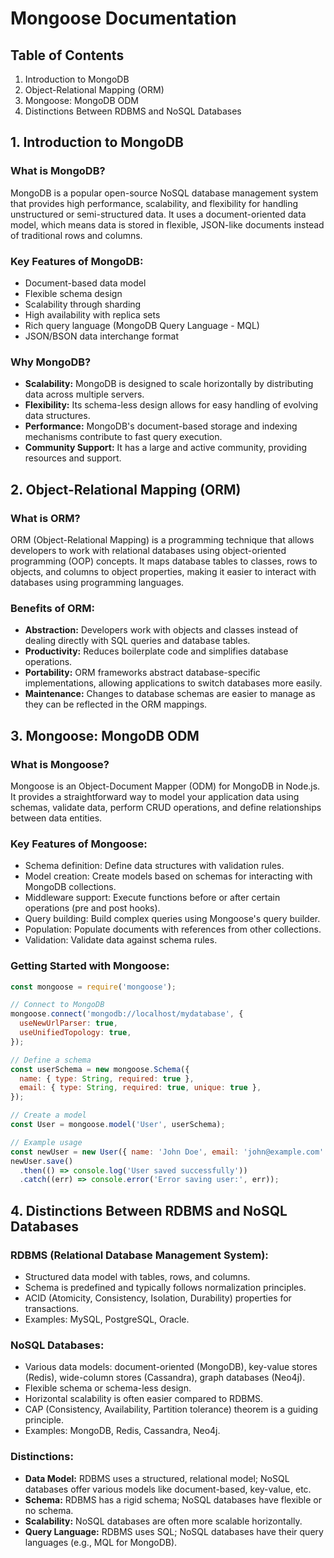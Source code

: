 # Mongoose Documentation

## Table of Contents

1. Introduction to MongoDB
2. Object-Relational Mapping (ORM)
3. Mongoose: MongoDB ODM
4. Distinctions Between RDBMS and NoSQL Databases

## 1. Introduction to MongoDB

### What is MongoDB?
MongoDB is a popular open-source NoSQL database management system that provides high performance, scalability, and flexibility for handling unstructured or semi-structured data. It uses a document-oriented data model, which means data is stored in flexible, JSON-like documents instead of traditional rows and columns.

### Key Features of MongoDB:
- Document-based data model
- Flexible schema design
- Scalability through sharding
- High availability with replica sets
- Rich query language (MongoDB Query Language - MQL)
- JSON/BSON data interchange format

### Why MongoDB?
- **Scalability:** MongoDB is designed to scale horizontally by distributing data across multiple servers.
- **Flexibility:** Its schema-less design allows for easy handling of evolving data structures.
- **Performance:** MongoDB's document-based storage and indexing mechanisms contribute to fast query execution.
- **Community Support:** It has a large and active community, providing resources and support.

## 2. Object-Relational Mapping (ORM)

### What is ORM?
ORM (Object-Relational Mapping) is a programming technique that allows developers to work with relational databases using object-oriented programming (OOP) concepts. It maps database tables to classes, rows to objects, and columns to object properties, making it easier to interact with databases using programming languages.

### Benefits of ORM:
- **Abstraction:** Developers work with objects and classes instead of dealing directly with SQL queries and database tables.
- **Productivity:** Reduces boilerplate code and simplifies database operations.
- **Portability:** ORM frameworks abstract database-specific implementations, allowing applications to switch databases more easily.
- **Maintenance:** Changes to database schemas are easier to manage as they can be reflected in the ORM mappings.

## 3. Mongoose: MongoDB ODM

### What is Mongoose?
Mongoose is an Object-Document Mapper (ODM) for MongoDB in Node.js. It provides a straightforward way to model your application data using schemas, validate data, perform CRUD operations, and define relationships between data entities.

### Key Features of Mongoose:
- Schema definition: Define data structures with validation rules.
- Model creation: Create models based on schemas for interacting with MongoDB collections.
- Middleware support: Execute functions before or after certain operations (pre and post hooks).
- Query building: Build complex queries using Mongoose's query builder.
- Population: Populate documents with references from other collections.
- Validation: Validate data against schema rules.

### Getting Started with Mongoose:
```javascript
const mongoose = require('mongoose');

// Connect to MongoDB
mongoose.connect('mongodb://localhost/mydatabase', {
  useNewUrlParser: true,
  useUnifiedTopology: true,
});

// Define a schema
const userSchema = new mongoose.Schema({
  name: { type: String, required: true },
  email: { type: String, required: true, unique: true },
});

// Create a model
const User = mongoose.model('User', userSchema);

// Example usage
const newUser = new User({ name: 'John Doe', email: 'john@example.com' });
newUser.save()
  .then(() => console.log('User saved successfully'))
  .catch((err) => console.error('Error saving user:', err));
```

## 4. Distinctions Between RDBMS and NoSQL Databases

### RDBMS (Relational Database Management System):
- Structured data model with tables, rows, and columns.
- Schema is predefined and typically follows normalization principles.
- ACID (Atomicity, Consistency, Isolation, Durability) properties for transactions.
- Examples: MySQL, PostgreSQL, Oracle.

### NoSQL Databases:
- Various data models: document-oriented (MongoDB), key-value stores (Redis), wide-column stores (Cassandra), graph databases (Neo4j).
- Flexible schema or schema-less design.
- Horizontal scalability is often easier compared to RDBMS.
- CAP (Consistency, Availability, Partition tolerance) theorem is a guiding principle.
- Examples: MongoDB, Redis, Cassandra, Neo4j.

### Distinctions:
- **Data Model:** RDBMS uses a structured, relational model; NoSQL databases offer various models like document-based, key-value, etc.
- **Schema:** RDBMS has a rigid schema; NoSQL databases have flexible or no schema.
- **Scalability:** NoSQL databases are often more scalable horizontally.
- **Query Language:** RDBMS uses SQL; NoSQL databases have their query languages (e.g., MQL for MongoDB).
